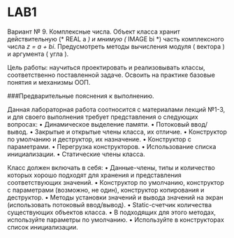 # LAB1
Вариант № 9. Комплексные числа.
Объект класса хранит действительную (* REAL a *) и мнимую (* IMAGE bi *) часть комплексного числа *z = a + bi*.
Предусмотреть методы вычисления модуля ( вектора ) и аргумента ( угла ).

Цель работы: научиться проектировать и реализовывать классы, соответственно поставленной задаче. Освоить на практике базовые понятия и механизмы ООП.

###Предварительные пояснения к выполнению.

Данная лабораторная работа соотносится с материалами лекций №1-3, и для своего выполнения требует представления о следующих вопросах:
•	Динамическое выделение памяти.
•	Потоковый ввод/вывод.
•	Закрытые и открытые члены класса, их отличие.
•	Конструктор по умолчанию и деструктор, их назначение.
•	Конструктор с параметрами.
•	Перегрузка конструкторов.
•	Использование списка инициализации.
•	Статические члены класса.

Класс должен включать в себя:
•	Данные-члены, типы и количество которых хорошо подходят для хранения и представления соответствующих значений.
•	Конструктор по умолчанию, конструктор с параметрами (возможно, не один), конструктор копирования и деструктор. 
•	Методы установки значений и вывода значений на экран (использовать потоковый ввод/вывод). 
•	Static-счетчик количества существующих объектов класса.
•	В подходящих для этого методах, используйте параметры по умолчанию.
•	Используйте в конструкторах список инициализации. 

